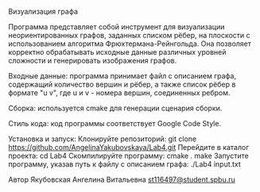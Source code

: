 Визуализация графа

Программа представляет собой инструмент для визуализации неориентированных графов, заданных списком рёбер, на плоскости с использованием алгоритма Фрюхтермана-Рейнгольда. Она позволяет корректно обрабатывать исходные данные различных уровней сложности и генерировать изображения графов.

Входные данные: программа принимает файл с описанием графа, содержащий количество вершин и рёбер, а также список рёбер в формате "u v", где u и v - номера вершин, соединенных ребром.

Сборка: используется cmake для генерации сценария сборки.

Стиль кода: код программы соответствует Google Code Style.

Установка и запуск: Клонируйте репозиторий: git clone https://github.com/AngelinaYakubovskaya/Lab4.git Перейдите в каталог проекта: cd Lab4 Скомпилируйте программу: cmake . make Запустите программу, указав путь к файлу с описанием графа: ./Lab4 input.txt

Автор Якубовская Ангелина Витальевна st116497@student.spbu.ru
